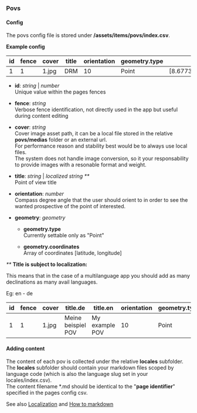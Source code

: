 ### Povs

#### Config

The povs config file is stored under **/assets/items/povs/index.csv**.

**Example config**

| id  | fence | cover | title | orientation | geometry.type | geometry.coordinates                  |
| --- | ----- | ----- | ----- | ----------- | ------------- | ------------------------------------- |
| 1   | 1     | 1.jpg | DRM   | 10          | Point         | [8.67731489889593,50.111175669006855] |

- **id**: _string_ | _number_ \
  Unique value within the pages fences

- **fence**: _string_ \
  Verbose fence identification, not directly used in the app but useful during content editing

- **cover**: _string_ \
  Cover image asset path, it can be a local file stored in the relative **povs/medias** folder or an external url.\
  For performance reason and stability best would be to always use local files.\
  The system does not handle image conversion, so it your responsability to provide images with a resonable format and weight.

- **title**: _string_ | _localized string_ _\*\*_ \
  Point of view title

- **orientation**: _number_ \
  Compass degree angle that the user should orient to in order to see the wanted prospective of the point of interested.

- **geometry**: _geometry_

  - **geometry.type** \
    Currently settable only as "Point"

  - **geometry.coordinates** \
    Array of coordinates [latitude, longitude]

_\*\*_ **Title is subject to localization:**

This means that in the case of a multilanguage app you should add as many declinations as many avail languages.

Eg: en - de

| id  | fence | cover | title.de           | title.en       | orientation | geometry.type | geometry.coordinates                  |
| --- | ----- | ----- | ------------------ | -------------- | ----------- | ------------- | ------------------------------------- |
| 1   | 1     | 1.jpg | Meine beispiel POV | My example POV | 10          | Point         | [8.67731489889593,50.111175669006855] |

#### Adding content

The content of each pov is collected under the relative **locales** subfolder.\
The **locales** subfolder should contain your markdown files scoped by language code (which is also the language slug set in your locales/index.csv).\
The content filename \*.md should be identical to the "**page identifier**" specified in the pages config csv.

See also [Localization](/reference/localization/index.md) and [How to markdown](/reference/markdown/index.md)
